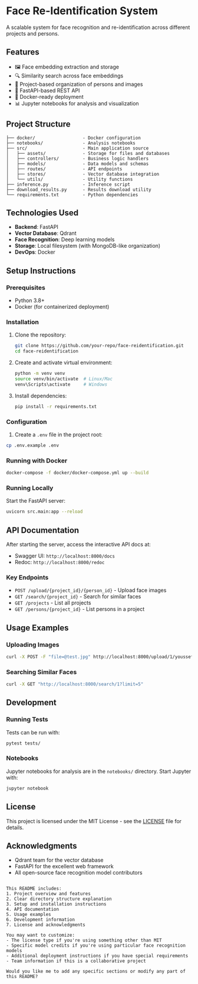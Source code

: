 # Face Re-Identification System

<!-- ![Face Recognition Visualization](notebooks/person_metrics_visualization.png) -->

A scalable system for face recognition and re-identification across different projects and persons.

## Features

- 🖼️ Face embedding extraction and storage
- 🔍 Similarity search across face embeddings
- 📁 Project-based organization of persons and images
- 🚀 FastAPI-based REST API
- 🐳 Docker-ready deployment
- 📊 Jupyter notebooks for analysis and visualization

## Project Structure

```
├── docker/                  - Docker configuration
├── notebooks/               - Analysis notebooks
├── src/                     - Main application source
│   ├── assets/              - Storage for files and databases
│   ├── controllers/         - Business logic handlers
│   ├── models/              - Data models and schemas
│   ├── routes/              - API endpoints
│   ├── stores/              - Vector database integration
│   └── utils/               - Utility functions
├── inference.py             - Inference script
├── download_results.py      - Results download utility
└── requirements.txt         - Python dependencies
```

## Technologies Used

- **Backend**: FastAPI
- **Vector Database**: Qdrant
- **Face Recognition**: Deep learning models
- **Storage**: Local filesystem (with MongoDB-like organization)
- **DevOps**: Docker

## Setup Instructions

### Prerequisites

- Python 3.8+
- Docker (for containerized deployment)

### Installation

1. Clone the repository:

   ```bash
   git clone https://github.com/your-repo/face-reidentification.git
   cd face-reidentification
   ```

2. Create and activate virtual environment:

   ```bash
   python -m venv venv
   source venv/bin/activate  # Linux/Mac
   venv\Scripts\activate     # Windows
   ```

3. Install dependencies:
   ```bash
   pip install -r requirements.txt
   ```

### Configuration

1. Create a `.env` file in the project root:

```bash
cp .env.example .env
```

### Running with Docker

```bash
docker-compose -f docker/docker-compose.yml up --build
```

### Running Locally

Start the FastAPI server:

```bash
uvicorn src.main:app --reload
```

## API Documentation

After starting the server, access the interactive API docs at:

- Swagger UI: `http://localhost:8000/docs`
- Redoc: `http://localhost:8000/redoc`

### Key Endpoints

- `POST /upload/{project_id}/{person_id}` - Upload face images
- `GET /search/{project_id}` - Search for similar faces
- `GET /projects` - List all projects
- `GET /persons/{project_id}` - List persons in a project

## Usage Examples

### Uploading Images

```bash
curl -X POST -F "file=@test.jpg" http://localhost:8000/upload/1/youssef
```

### Searching Similar Faces

```bash
curl -X GET "http://localhost:8000/search/1?limit=5"
```

## Development

### Running Tests

Tests can be run with:

```bash
pytest tests/
```

### Notebooks

Jupyter notebooks for analysis are in the `notebooks/` directory. Start Jupyter with:

```bash
jupyter notebook
```

## License

This project is licensed under the MIT License - see the [LICENSE](LICENSE) file for details.

## Acknowledgments

- Qdrant team for the vector database
- FastAPI for the excellent web framework
- All open-source face recognition model contributors

```

This README includes:
1. Project overview and features
2. Clear directory structure explanation
3. Setup and installation instructions
4. API documentation
5. Usage examples
6. Development information
7. License and acknowledgments

You may want to customize:
- The license type if you're using something other than MIT
- Specific model credits if you're using particular face recognition models
- Additional deployment instructions if you have special requirements
- Team information if this is a collaborative project

Would you like me to add any specific sections or modify any part of this README?
```
